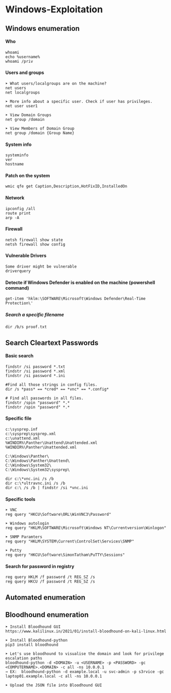 # Windows-Exploitation

## Windows enumeration

#### Who
```
whoami
echo %username%
whoami /priv
```

#### Users and groups
```
➤ What users/localgroups are on the machine?
net users
net localgroups

➤ More info about a specific user. Check if user has privileges.
net user user1

➤ View Domain Groups
net group /domain

➤ View Members of Domain Group
net group /domain {Group Name}
```

#### System info
```
systeminfo
ver
hostname
```

#### Patch on the system
```
wmic qfe get Caption,Description,HotFixID,InstalledOn
```

#### Network
```
ipconfig /all
route print
arp -A
```

#### Firewall
```
netsh firewall show state
netsh firewall show config
```

#### Vulnerable Drivers
```
Some driver might be vulnerable
driverquery
```

#### Detecte if Windows Defender is enabled on the machine (powershell command)
```
get-item 'hklm:\SOFTWARE\Microsoft\Windows Defender\Real-Time Protection\'
```

##### Search a specific filename
```
dir /b/s proof.txt
```

## Search Cleartext Passwords

#### Basic search
```
findstr /si password *.txt
findstr /si password *.xml
findstr /si password *.ini

#Find all those strings in config files.
dir /s *pass* == *cred* == *vnc* == *.config*

# Find all passwords in all files.
findstr /spin "password" *.*
findstr /spin "password" *.*
```

#### Specific file
```
c:\sysprep.inf
c:\sysprep\sysprep.xml
c:\unattend.xml
%WINDIR%\Panther\Unattend\Unattended.xml
%WINDIR%\Panther\Unattended.xml

C:\Windows\Panther\
C:\Windows\Panther\Unattend\
C:\Windows\System32\
C:\Windows\System32\sysprep\

dir c:\*vnc.ini /s /b
dir c:\*ultravnc.ini /s /b 
dir c:\ /s /b | findstr /si *vnc.ini
```

#### Specific tools
```
➤ VNC
reg query "HKCU\Software\ORL\WinVNC3\Password"

➤ Windows autologin
reg query "HKLM\SOFTWARE\Microsoft\Windows NT\Currentversion\Winlogon"

➤ SNMP Paramters
reg query "HKLM\SYSTEM\Current\ControlSet\Services\SNMP"

➤ Putty
reg query "HKCU\Software\SimonTatham\PuTTY\Sessions"
```

#### Search for password in registry
```
reg query HKLM /f password /t REG_SZ /s
reg query HKCU /f password /t REG_SZ /s
```

## Automated enumeration


## Bloodhound enumeration
```
➤ Install Bloodhound GUI
https://www.kalilinux.in/2021/01/install-bloodhound-on-kali-linux.html

➤ Install Bloodhound-python
pip3 install bloodhound

➤ Let's use bloodhound to visualise the domain and look for privilege escalation paths
bloodhound-python -d <DOMAIN> -u <USERNAME> -p <PASSWORD> -gc <COMPUTERNAME>.<DOMAIN> -c all -ns 10.0.0.1
→ EX:  bloodhound-python -d example.local -u svc-admin -p s3rvice -gc laptop01.example.local -c all -ns 10.0.0.1

➤ Upload the JSON file into Bloodhound GUI

```
